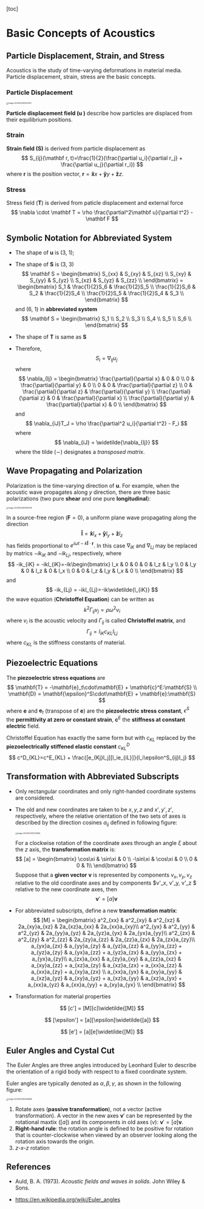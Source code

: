 [toc]

# Basic Concepts of Acoustics

## Particle Displacement, Strain, and Stress

Acoustics is the study of time-varying deformations in material media. Particle displacement, strain, stress are the basic concepts.

### Particle Displacement

<img src="basic_concepts.assets/image-20210423091241355.png" alt="image-20210423091241355" style="zoom:33%;" />

**Particle displacement field ($\mathbf u$ )** describe how particles are displaced from their equilibrium positions.

### Strain

**Strain field ($\mathbf S$)** is derived from particle displacement as
$$
S_{ij}(\mathbf r, t)=\frac{1}{2}(\frac{\partial u_i}{\partial r_j} + \frac{\partial u_j}{\partial r_i})
$$
where $\mathbf r$ is the position vector, $\mathbf r = \mathbf{\hat x}x + \mathbf{\hat y}y + \mathbf{\hat z}z$.

### Stress

Stress field ($\mathbf T$) is derived from paticle displacement and external force
$$
\nabla \cdot \mathbf T = \rho \frac{\partial^2\mathbf u}{\partial t^2} - \mathbf F
$$

## Symbolic Notation for Abbreviated System

* The shape of $\mathbf u$ is (3, 1);

* The shape of $\mathbf S$  is (3, 3)
  $$
  \mathbf S = \begin{bmatrix}
  S_{xx} & S_{xy} & S_{xz} \\
  S_{xy} & S_{yy} & S_{yz} \\
  S_{xz} & S_{yz} & S_{zz} \\ 
  \end{bmatrix}
  = \begin{bmatrix}
  S_1 & \frac{1}{2}S_6 & \frac{1}{2}S_5 \\
  \frac{1}{2}S_6 & S_2 & \frac{1}{2}S_4 \\
  \frac{1}{2}S_5 & \frac{1}{2}S_4 & S_3 \\
  \end{bmatrix}
  $$
  and (6, 1) in **abbreviated system**
  $$
  \mathbf S = \begin{bmatrix}
  S_1 \\ S_2 \\ S_3 \\ S_4 \\ S_5 \\ S_6 \\
  \end{bmatrix}
  $$

* The shape of $\mathbf T$ is same as $\mathbf S$

* Therefore, 
  $$
  S_I =\nabla_{Ij}u_j
  $$
  where
  $$
  \nabla_{Ij} = \begin{bmatrix}
  \frac{\partial}{\partial x} & 0 & 0 \\
  0 & \frac{\partial}{\partial y} & 0 \\
  0 & 0 & \frac{\partial}{\partial z} \\
  0 & \frac{\partial}{\partial z} & \frac{\partial}{\partial y} \\
  \frac{\partial}{\partial z} & 0 & \frac{\partial}{\partial x} \\
  \frac{\partial}{\partial y} & \frac{\partial}{\partial x} & 0 \\
  \end{bmatrix}
  $$
  and
  $$
  \nabla_{iJ}T_J = \rho \frac{\partial^2 u_i}{\partial t^2} - F_i
  $$
  where
  $$
  \nabla_{iJ} = \widetilde{\nabla_{Ij}}
  $$
  where the tilde ($\sim$) designates a *transposed matrix*.

## Wave Propagating and Polarization

Polarization is the time-varying direction of $\mathbf u$. For example, when the acoustic wave propagates along $y$ direction, there are three basic polarizations (two pure **shear** and one pure **longitudinal**):

<img src="basic_concepts.assets/image-20210423093901548.png" alt="image-20210423093901548" style="zoom:33%;" />

In a source-free region ($\mathbf F = 0$), a uniform plane wave propagating along the direction
$$
\mathbf{\hat l} = \mathbf{\hat{x}}l_x +\mathbf{\hat{y}}l_y + \mathbf{\hat{z}}l_z
$$
has fields proportional to $e^{i{\omega t - k\mathbf{\hat{l}}\cdot \mathbf{r}}}$. In this case $\nabla_{iK}$ and $\nabla_{Lj}$ may be replaced by matrics $-ik_{iK}$ and $-ik_{Lj}$, respectively, where
$$
-ik_{iK} = -ikl_{iK}=-ik\begin{bmatrix}
l_x & 0 & 0 & 0 & l_z & l_y \\
0 & l_y & 0 & l_z & 0 & l_x \\
0 & 0 & l_z & l_y & l_x & 0 \\
\end{bmatrix}
$$
and
$$
-ik_{Lj} = -ikl_{Lj}=-ik\widetilde{l_{iK}}
$$
the wave equation (**Christoffel Equation**) can be written as 
$$
k^2\Gamma_{ij}v_{j} = \rho\omega^2v_i
$$
where $v_i$ is the acoustic velocity and $\Gamma_{ij}$ is called **Christoffel matrix**, and 
$$
\Gamma_{ij} = l_{iK}c_{KL}l_{Lj}
$$
where $c_{KL}$ is the stiffness constants of material.



## Piezoelectric Equations

The **piezoelectric stress equations** are
$$
\mathbf{T} = -\mathbf{e}_t\cdot\mathbf{E} + \mathbf{c}^E:\mathbf{S} \\
\mathbf{D} = \mathbf{\epsilon}^S\cdot\mathbf{E} + \mathbf{e}:\mathbf{S}
$$
where $\mathbf{e}$ and $\mathbf{e}_t$ (transpose of $\mathbf{e}$) are the **piezoelectric stress constant**, $\epsilon^S$ the **permittivity at zero or constant strain**, $\mathbf{c}^E$ the **stiffness at constant electric** field.

Christoffel Equation has exactly the same form but with $c_{KL}$ replaced by the **piezoelectrically stiffened elastic constant** $c_{KL}^D$
$$
c^D_{KL}=c^E_{KL} + \frac{[e_{Kj}l_j][l_ie_{iL}]}{l_i\epsilon^S_{ij}l_j}
$$

## Transformation with Abbreviated Subscripts

* Only rectangular coordinates and only right-handed coordinate systems are considered.

* The old and new coordinates are taken to be $x, y, z$ and $x', y', z'$, respectively, where the relative orientation of the two sets of axes is described by the direction cosines $a_{ij}$ defined in following figure:

  <img src="basic_concepts.assets/image-20210423102211684.png" alt="image-20210423102211684" style="zoom:33%;" />

  For a clockwise rotation of the coordinate axes through an angle $\xi$ about the $z$ axis, the **transformation matrix** is:
  $$
  [a] = \begin{bmatrix}
  \cos\xi & \sin\xi & 0 \\
  -\sin\xi & \cos\xi & 0 \\
  0 & 0 & 1\\
  \end{bmatrix}
  $$
  Suppose that a **given vector** $\mathbf v$ is represented by components $v_x, v_y, v_z$ relative to the old coordinate axes and by components $v'_x, v'_y, v'_z $ relative to the new coordinate axes, then
  $$
  \mathbf v' = [a]\mathbf v
  $$

* For abbreviated subscripts, define a new **transformation matrix**:
  $$
  [M] = \begin{bmatrix}
  a^2_{xx} & a^2_{xy} & a^2_{xz} & 2a_{xy}a_{xz} & 2a_{xz}a_{xx} & 2a_{xx}a_{xy}\\
  a^2_{yx} & a^2_{yy} & a^2_{yz} & 2a_{yy}a_{yz} & 2a_{yz}a_{yx} & 2a_{yx}a_{yy}\\
  a^2_{zx} & a^2_{zy} & a^2_{zz} & 2a_{zy}a_{zz} & 2a_{zz}a_{zx} & 2a_{zx}a_{zy}\\
  a_{yx}a_{zx} & a_{yy}a_{zy} & a_{yz}a_{zz} & a_{yy}a_{zz} + a_{yz}a_{zy} & a_{yx}a_{zz} + a_{yz}a_{zx} & a_{yy}a_{zx} + a_{yx}a_{zy}\\
  a_{zx}a_{xx} & a_{zy}a_{xy} & a_{zz}a_{xz} & a_{xy}a_{zz} + a_{xz}a_{zy} & a_{xz}a_{zx} + a_{xx}a_{zz} & a_{xx}a_{zy} + a_{xy}a_{zx} \\
  a_{xx}a_{yx} & a_{xy}a_{yy} & a_{xz}a_{yz} & a_{xy}a_{yz} + a_{xz}a_{yy} & a_{xz}a_{yx} + a_{xx}a_{yz} & a_{xx}a_{yy} + a_{xy}a_{yx} \\
  \end{bmatrix}
  $$

* Transformation for material properties 

$$
[c'] = [M][c]\widetilde{[M]}
$$

$$
[\epsilon'] = [a][\epsilon]\widetilde{[a]}
$$

$$
[e'] = [a][e]\widetilde{[M]}
$$



## Euler Angles and Cystal Cut

The Euler Angles are three angles introduced by Leonhard Euler to describe the orientation of a rigid body with respect to a fixed coordinate system.

Euler angles are typically denoted as $\alpha, \beta, \gamma$, as shown in the following figure:

<img src="basic_concepts.assets/image-20210423160448869.png" alt="image-20210423160448869" style="zoom:33%;" />

1. Rotate axes (**passive transformation**), not a vector (active transformation). A vector in the new axes $\mathbf{v}'$ can be represented by the rotational maxtix ($[a]$) and its components in old axes ($v$): $\mathbf{v}' = [a]\mathbf{v}$.
2. **Right-hand rule**: the rotation angle is defined to be positive for rotation that is counter-clockwise when viewed by an observer looking along the rotation axis towards the origin.
3. *z-x-z​* rotation

## References

* Auld, B. A. (1973). *Acoustic fields and waves in solids*. John Wiley & Sons.

* https://en.wikipedia.org/wiki/Euler_angles

  